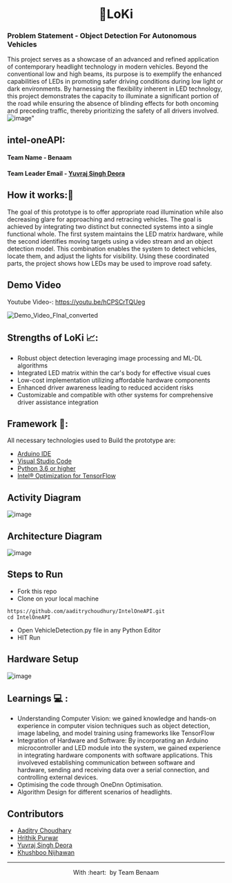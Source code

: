 <h1 align="center"> 🚗LoKi </h1>
<h3>Problem Statement - Object Detection For Autonomous Vehicles</h3>

This project serves as a showcase of an advanced and refined application of contemporary headlight technology in modern vehicles. Beyond the conventional low and high beams, its purpose is to exemplify the enhanced capabilities of LEDs in promoting safer driving conditions during low light or dark environments. By harnessing the flexibility inherent in LED technology, this project demonstrates the capacity to illuminate a significant portion of the road while ensuring the absence of blinding effects for both oncoming and preceding traffic, thereby prioritizing the safety of all drivers involved.
![image"](https://github.com/YUVRAJ06singh08deora/IntelOneAPI/assets/76275812/b210cddb-3bd0-421e-9cc5-4dec74f431db)


## intel-oneAPI:
#### Team Name - Benaam
#### Team Leader Email - [Yuvraj Singh Deora](06yuvraj2001singh@gmail.com) 

## How it works:📃
The goal of this prototype is to offer appropriate road illumination while also decreasing glare for approaching and retracing vehicles. The goal is achieved by integrating two distinct but connected systems into a single functional whole. The first system maintains the LED matrix hardware, while the second identifies moving targets using a video stream and an object detection model. This combination enables the system to detect vehicles, locate them, and adjust the lights for visibility. Using these coordinated parts, the project shows how LEDs may be used to improve road safety.

## Demo Video
Youtube Video-: https://youtu.be/hCPSCrTQUeg

![Demo_Video_FInal_converted](https://github.com/aaditrychoudhury/IntelOneAPI/assets/76275812/c74dcc41-875b-4f9e-99da-14a4de3fdb44)

## Strengths of LoKi 📈:
- Robust object detection leveraging image processing and ML-DL algorithms
- Integrated LED matrix within the car's body for effective visual cues
- Low-cost implementation utilizing affordable hardware components
- Enhanced driver awareness leading to reduced accident risks
- Customizable and compatible with other systems for comprehensive driver assistance integration  
  
## Framework 🔦: 
All necessary technologies used to Build the prototype are:
* [Arduino IDE](https://www.arduino.cc/en/main/software)
* [Visual Studio Code](https://visualstudio.microsoft.com/free-developer-offers/) 
* [Python 3.6 or higher](https://www.python.org/downloads/) 
* [Intel® Optimization for TensorFlow](https://www.intel.com/content/www/us/en/developer/tools/oneapi/optimization-for-tensorflow.html#gs.qcv1ln) 



## Activity Diagram
![image](https://github.com/YUVRAJ06singh08deora/IntelOneAPI/assets/76275812/812fb86d-ec94-437d-ac6b-87aac8ebff3d)
<br>

## Architecture Diagram
![image](https://github.com/YUVRAJ06singh08deora/IntelOneAPI/assets/76275812/b513a680-b049-4500-b549-0a611a8700a5)
	
## Steps to Run 
- Fork this repo 
- Clone on your local machine 
```terminal
https://github.com/aaditrychoudhury/IntelOneAPI.git
cd IntelOneAPI
```
- Open VehicleDetection.py file in any Python Editor
- HIT Run    
## Hardware Setup
![image](https://github.com/YUVRAJ06singh08deora/IntelOne_API/assets/76275812/d96d5ff6-8b43-4e14-9f3e-3b03b7e07800)

## Learnings 💻 :
- Understanding Computer Vision: we gained knowledge and hands-on experience in computer vision techniques such as object detection, image     labeling, and model training using frameworks like TensorFlow <br>
- Integration of Hardware and Software: By incorporating an Arduino microcontroller and LED module into the system, we gained experience       in integrating hardware components with software applications. This involveved establishing communication between software and hardware,     sending and receiving data over a serial connection, and controlling external devices.<br>
- Optimising the code through OneDnn Optimisation. <br>
- Algorithm Design for different scenarios of headlights. <br>


## Contributors
  - [Aaditry Choudhary](https://github.com/aaditrychoudhury)
  - [Hrithik Purwar](https://github.com/hrithikpurwar)
  - [Yuvraj Singh Deora](https://github.com/YUVRAJ06singh08deora)
  - [Khushboo Nijhawan](https://github.com/KhushbooNijhawan)
- ---
  <p align="center">
	With :heart: &nbsp;by <a >Team Benaam</a>
</p>
